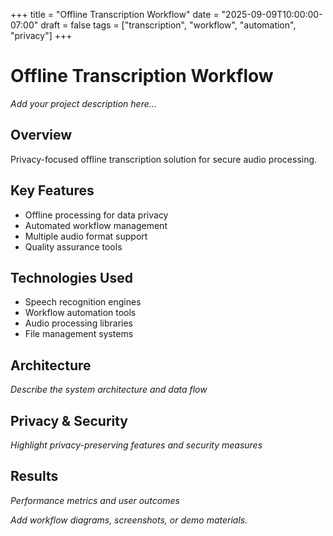 +++
title = "Offline Transcription Workflow"
date = "2025-09-09T10:00:00-07:00"
draft = false
tags = ["transcription", "workflow", "automation", "privacy"]
+++

# Offline Transcription Workflow

*Add your project description here...*

## Overview
Privacy-focused offline transcription solution for secure audio processing.

## Key Features
- Offline processing for data privacy
- Automated workflow management
- Multiple audio format support
- Quality assurance tools

## Technologies Used
- Speech recognition engines
- Workflow automation tools
- Audio processing libraries
- File management systems

## Architecture
*Describe the system architecture and data flow*

## Privacy & Security
*Highlight privacy-preserving features and security measures*

## Results
*Performance metrics and user outcomes*

*Add workflow diagrams, screenshots, or demo materials.*
